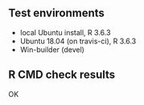 ## Test environments
* local Ubuntu install, R 3.6.3
* Ubuntu 18.04 (on travis-ci), R 3.6.3
* Win-builder (devel)

## R CMD check results

OK
